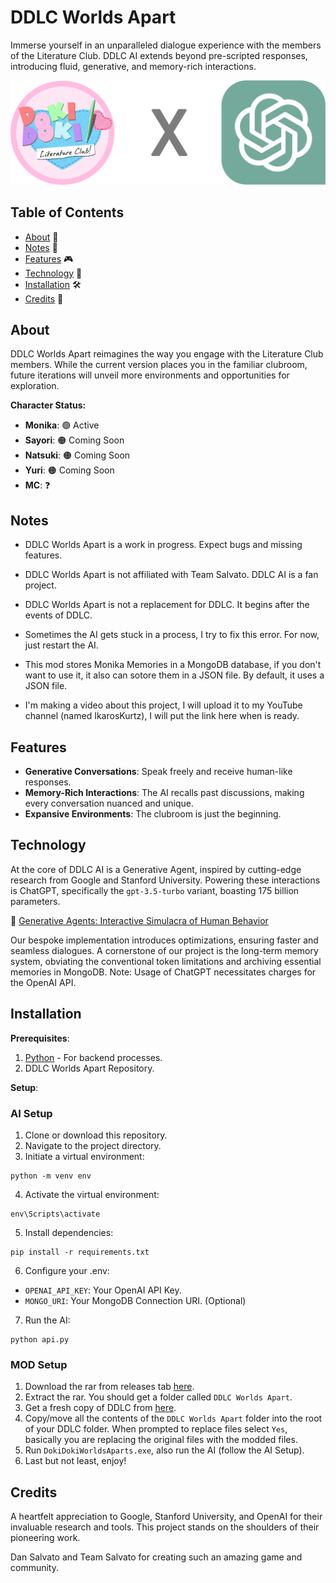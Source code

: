 # DDLC Worlds Apart

Immerse yourself in an unparalleled dialogue experience with the members of the Literature Club. DDLC AI extends beyond pre-scripted responses, introducing fluid, generative, and memory-rich interactions.

![DDLC AI Banner](./static/placeholder.png)

## Table of Contents

- [About](#about) 📖
- [Notes](#notes) 📝 
- [Features](#features) 🎮
- [Technology](#technology) 🧠
- [Installation](#installation) 🛠️
- [Credits](#credits) 🙏

## About

DDLC Worlds Apart reimagines the way you engage with the Literature Club members. While the current version places you in the familiar clubroom, future iterations will unveil more environments and opportunities for exploration.

**Character Status:**
- **Monika**: 🟢 Active
- **Sayori**: 🟠 Coming Soon
- **Natsuki**: 🟠 Coming Soon
- **Yuri**: 🟠 Coming Soon
- **MC**: ❓

## Notes

- DDLC Worlds Apart is a work in progress. Expect bugs and missing features.

- DDLC Worlds Apart is not affiliated with Team Salvato. DDLC AI is a fan project.

- DDLC Worlds Apart is not a replacement for DDLC. It begins after the events of DDLC.

- Sometimes the AI gets stuck in a process, I try to fix this error. For now, just restart the AI.

- This mod stores Monika Memories in a MongoDB database, if you don't want to use it, it also can sotore them in a JSON file. By default, it uses a JSON file.

- I'm making a video about this project, I will upload it to my YouTube channel (named IkarosKurtz), I will put the link here when is ready.

## Features

- **Generative Conversations**: Speak freely and receive human-like responses.
- **Memory-Rich Interactions**: The AI recalls past discussions, making every conversation nuanced and unique.
- **Expansive Environments**: The clubroom is just the beginning.

## Technology

At the core of DDLC AI is a Generative Agent, inspired by cutting-edge research from Google and Stanford University. Powering these interactions is ChatGPT, specifically the `gpt-3.5-turbo` variant, boasting 175 billion parameters.

📄 [Generative Agents: Interactive Simulacra of Human Behavior](https://arxiv.org/pdf/2304.03442.pdf)

Our bespoke implementation introduces optimizations, ensuring faster and seamless dialogues. A cornerstone of our project is the long-term memory system, obviating the conventional token limitations and archiving essential memories in MongoDB. Note: Usage of ChatGPT necessitates charges for the OpenAI API.

## Installation

**Prerequisites**:

1. [Python](https://www.python.org/downloads/) - For backend processes.
2. DDLC Worlds Apart Repository.

**Setup**:

### AI Setup
1. Clone or download this repository.
2. Navigate to the project directory.
3. Initiate a virtual environment:
```
python -m venv env
```
4. Activate the virtual environment:
```
env\Scripts\activate
```
5. Install dependencies:
```
pip install -r requirements.txt
```
6. Configure your .env:
  * `OPENAI_API_KEY`: Your OpenAI API Key.
  * `MONGO_URI`: Your MongoDB Connection URI. (Optional)

7. Run the AI:
```
python api.py
```  

### MOD Setup

1. Download the rar from releases tab [here](https://github.com/IkarosKurtz/DDLC-Worlds-Apart/releases/tag/v0.0.1-alpha).
2. Extract the rar. You should get a folder called `DDLC Worlds Apart`.
3. Get a fresh copy of DDLC from [here](https://ddlc.moe/).
4. Copy/move all the contents of the `DDLC Worlds Apart` folder into the root of your DDLC folder. When prompted to replace files select `Yes`, basically you are replacing the original files with the modded files.
5. Run `DokiDokiWorldsAparts.exe`, also run the AI (follow the AI Setup).
6. Last but not least, enjoy!

## Credits
A heartfelt appreciation to Google, Stanford University, and OpenAI for their invaluable research and tools. This project stands on the shoulders of their pioneering work.

Dan Salvato and Team Salvato for creating such an amazing game and community.

